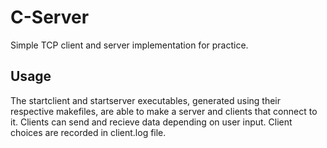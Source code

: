 # C-Server

Simple TCP client and server implementation for practice.

## Usage

The startclient and startserver executables, generated using their respective makefiles, are able to make a server and clients that connect to it. Clients can send and recieve data depending on user input. Client choices are recorded in client.log file.

